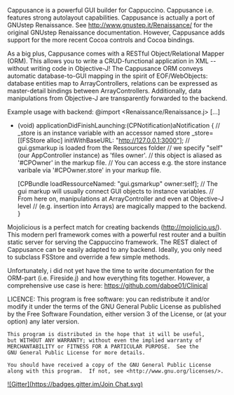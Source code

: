 Cappusance is a powerful GUI builder for Cappuccino. 
Cappusance i.e. features strong autolayout capabilities. Cappusance is actually a port of GNUstep Renaissance.
See <http://www.gnustep.it/Renaissance/> for the original GNUstep Renaissance documentation. However, Cappusance adds support for the more recent Cocoa controls and Cocoa bindings.

As a big plus, Cappusance comes with a RESTful Object/Relational Mapper (ORM). This allows you to write a CRUD-functional application in XML -- without writing code in Objective-J! The Cappusance ORM conveys automatic database-to-GUI mapping in the spirit of EOF/WebObjects: database entities map to ArrayControllers, relations can be expressed as master-detail bindings between ArrayControllers. Additionally, data manipulations from Objective-J are transparently forwarded to the backend.

Example usage with backend:
@import <Renaissance/Renaissance.j>
[...]
- (void) applicationDidFinishLaunching:(CPNotification)aNotification
{
// _store is an instance variable with an accessor named store
	_store=[[FSStore alloc] initWithBaseURL: "http://127.0.0.1:3000"]; 
// gui.gsmarkup is loaded from the Ressources folder
// we specify "self" (our AppController instance) as 'files owner'.
// this object is aliased as '#CPOwner' in the markup file.
// You can access e.g. the store instance varibale via '#CPOwner.store' in your markup file.

	[CPBundle loadRessourceNamed: "gui.gsmarkup" owner:self];
// The gui markup will usually connect GUI objects to instance variables.
// From here on, manipulations at ArrayController and even at Objective-J level
// (e.g. insertion into Arrays) are magically mapped to the backend.
}

Mojolicious is a perfect match for creating backends (http://mojolicio.us/).
This modern perl framework comes with a powerful rest router and a builtin static server for serving the Cappuccino framework.
The REST dialect of Cappusance can be easily adapted to any backend. Ideally, you only need to subclass FSStore and override a few simple methods.

Unfortunately, i did not yet have the time to write documentation for the ORM-part (i.e. Fireside.j) and how everything fits together. However, a comprehensive use case is here:
<https://github.com/daboe01/Clinical>


LICENCE:
    This program is free software: you can redistribute it and/or modify
    it under the terms of the GNU General Public License as published by
    the Free Software Foundation, either version 3 of the License, or
    (at your option) any later version.

    This program is distributed in the hope that it will be useful,
    but WITHOUT ANY WARRANTY; without even the implied warranty of
    MERCHANTABILITY or FITNESS FOR A PARTICULAR PURPOSE.  See the
    GNU General Public License for more details.

    You should have received a copy of the GNU General Public License
    along with this program.  If not, see <http://www.gnu.org/licenses/>.

[![Gitter](https://badges.gitter.im/Join Chat.svg)](https://gitter.im/daboe01/cappusance?utm_source=badge&utm_medium=badge&utm_campaign=pr-badge&utm_content=badge)
